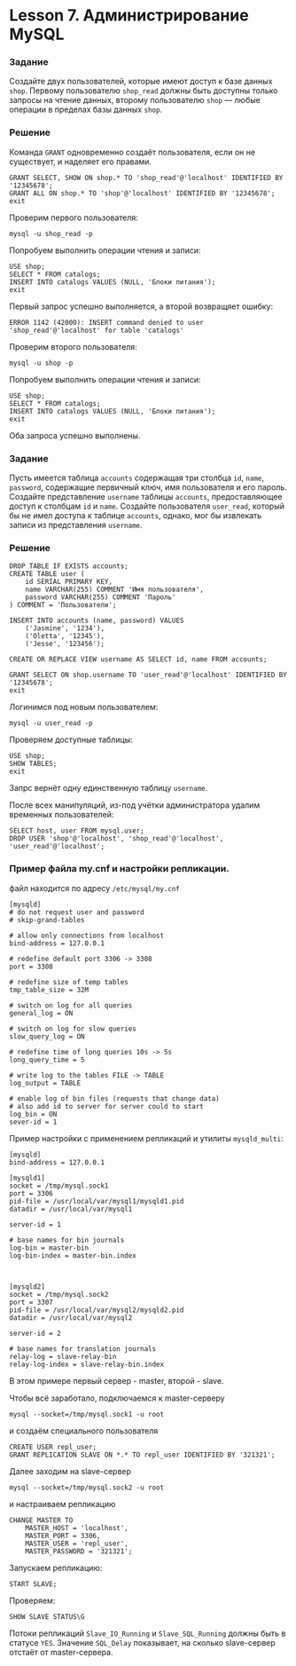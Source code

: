 # Lesson 7. Администрирование MySQL

### Задание

Создайте двух пользователей, которые имеют доступ к базе данных `shop`.
Первому пользователю `shop_read` должны быть доступны только запросы на чтение данных,
второму пользователю `shop` — любые операции в пределах базы данных `shop`.

### Решение

Команда `GRANT` одновременно создаёт пользователя, если он не существует, и наделяет его правами.

```mysql
GRANT SELECT, SHOW ON shop.* TO 'shop_read'@'localhost' IDENTIFIED BY '12345678';
GRANT ALL ON shop.* TO 'shop'@'localhost' IDENTIFIED BY '12345678';
exit
```

Проверим первого пользователя:

```text
mysql -u shop_read -p
```

Попробуем выполнить операции чтения и записи:

```mysql
USE shop;
SELECT * FROM catalogs;
INSERT INTO catalogs VALUES (NULL, 'Блоки питания');
exit
```

Первый запрос успешно выполняется, а второй возвращяет ошибку:

```text
ERROR 1142 (42000): INSERT command denied to user 'shop_read'@'localhost' for table 'catalogs'
```

Проверим второго пользователя:

```text
mysql -u shop -p
```

Попробуем выполнить операции чтения и записи:

```mysql
USE shop;
SELECT * FROM catalogs;
INSERT INTO catalogs VALUES (NULL, 'Блоки питания');
exit
```

Оба запроса успешно выполнены.

### Задание

Пусть имеется таблица `accounts` содержащая три столбца `id`, `name`, `password`, содержащие первичный ключ, имя пользователя и его пароль. Создайте представление `username` таблицы `accounts`, предоставляющее доступ к столбцам `id` и `name`. Создайте пользователя `user_read`, который бы не имел доступа к таблице `accounts`, однако, мог бы извлекать записи из представления `username`.

### Решение

```mysql
DROP TABLE IF EXISTS accounts;
CREATE TABLE user (
    id SERIAL PRIMARY KEY,
    name VARCHAR(255) COMMENT 'Имя пользователя',
    password VARCHAR(255) COMMENT 'Пароль'
) COMMENT = 'Пользователи';

INSERT INTO accounts (name, password) VALUES
    ('Jasmine', '1234'),
    ('Oletta', '12345'),
    ('Jesse', '123456');

CREATE OR REPLACE VIEW username AS SELECT id, name FROM accounts;

GRANT SELECT ON shop.username TO 'user_read'@'localhost' IDENTIFIED BY '12345678';
exit
```

Логинимся под новым пользователем:

```text
mysql -u user_read -p
```

Проверяем доступные таблицы:

```mysql
USE shop;
SHOW TABLES;
exit
```

Запрс вернёт одну единственную таблицу `username`.

После всех манипуляций, из-под учётки администратора удалим временных пользователей:

```mysql
SELECT host, user FROM mysql.user;
DROP USER 'shop'@'localhost', 'shop_read'@'localhost', 'user_read'@'localhost';
```

### Пример файла my.cnf и настройки репликации.

файл находится по адресу `/etc/mysql/my.cnf`

```text
[mysqld]
# do not request user and password
# skip-grand-tables

# allow only connections from localhost
bind-address = 127.0.0.1

# redefine default port 3306 -> 3308
port = 3308

# redefine size of temp tables
tmp_table_size = 32M

# switch on log for all queries
general_log = ON

# switch on log for slow queries
slow_query_log = ON

# redefine time of long queries 10s -> 5s
long_query_time = 5

# write log to the tables FILE -> TABLE
log_output = TABLE

# enable log of bin files (requests that change data)
# also add id to server for server could to start
log_bin = ON
sever-id = 1
```

Пример настройки с применением репликаций и утилиты `mysqld_multi`:

```text
[mysqld]
bind-address = 127.0.0.1

[mysqld1]
socket = /tmp/mysql.sock1
port = 3306
pid-file = /usr/local/var/mysql1/mysqld1.pid
datadir = /usr/local/var/mysql1

server-id = 1

# base names for bin journals
log-bin = master-bin
log-bin-index = master-bin.index



[mysqld2]
socket = /tmp/mysql.sock2
port = 3307
pid-file = /usr/local/var/mysql2/mysqld2.pid
datadir = /usr/local/var/mysql2

server-id = 2

# base names for translation journals
relay-log = slave-relay-bin
relay-log-index = slave-relay-bin.index
```

В этом примере первый сервер - master, второй - slave.

Чтобы всё заработало, подключаемся к master-серверу

```text
mysql --socket=/tmp/mysql.sock1 -u root
```

и создаём специального пользователя

```mysql
CREATE USER repl_user;
GRANT REPLICATION SLAVE ON *.* TO repl_user IDENTIFIED BY '321321';
```

Далее заходим на slave-сервер

```text
mysql --socket=/tmp/mysql.sock2 -u root
```

и настраиваем репликацию

```mysql
CHANGE MASTER TO
    MASTER_HOST = 'localhost',
    MASTER_PORT = 3306,
    MASTER_USER = 'repl_user',
    MASTER_PASSWORD = '321321';
```

Запускаем репликацию:

```mysql
START SLAVE;
```

Проверяем:

```mysql
SHOW SLAVE STATUS\G
```

Потоки репликаций `Slave_IO_Running` и `Slave_SQL_Running` должны быть в статусе `YES`. Значение `SQL_Delay` показывает, на сколько slave-сервер отстаёт от master-сервера.

